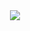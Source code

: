 <div align="center">
        <img src="https://metrics.lecoq.io/SuperSweatyTejas?base.repositories=0&languages=1&isocalendar=1&followup=1">
</div>
